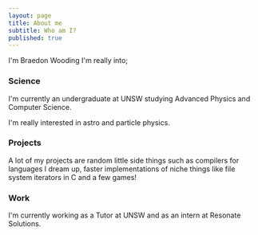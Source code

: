 ```yaml
---
layout: page
title: About me
subtitle: Who am I?
published: true
---
```


I'm Braedon Wooding I'm really into;

### Science

I'm currently an undergraduate at UNSW studying Advanced Physics and Computer Science.

I'm really interested in astro and particle physics.

### Projects

A lot of my projects are random little side things such as compilers for languages I dream up, faster implementations of niche things like file system iterators in C and a few games!

### Work

I'm currently working as a Tutor at UNSW and as an intern at Resonate Solutions.